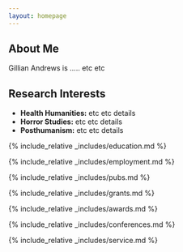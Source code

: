 ```yaml
---
layout: homepage
---
```


## About Me

Gillian Andrews is ..... etc etc

## Research Interests

- **Health Humanities:** etc etc details
- **Horror Studies:** etc etc details
- **Posthumanism:** etc etc details

{% include_relative _includes/education.md %}

{% include_relative _includes/employment.md %}

{% include_relative _includes/pubs.md %}

<!--{% include_relative _includes/art.md %}--> <!-- you can escape this line if you don't have any art examples -->

{% include_relative _includes/grants.md %}

{% include_relative _includes/awards.md %}

{% include_relative _includes/conferences.md %}

{% include_relative _includes/service.md %}
